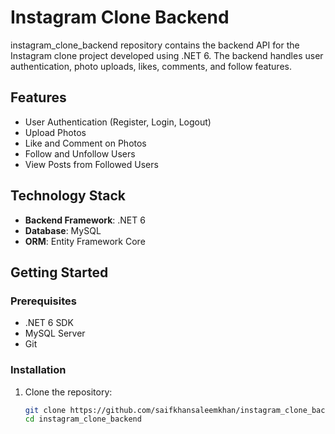 # Instagram Clone Backend

instagram_clone_backend repository contains the backend API for the Instagram clone project developed using .NET 6. The backend handles user authentication, photo uploads, likes, comments, and follow features.

## Features

- User Authentication (Register, Login, Logout)
- Upload Photos
- Like and Comment on Photos
- Follow and Unfollow Users
- View Posts from Followed Users

## Technology Stack

- **Backend Framework**: .NET 6
- **Database**: MySQL
- **ORM**: Entity Framework Core

## Getting Started

### Prerequisites

- .NET 6 SDK
- MySQL Server
- Git

### Installation

1. Clone the repository:

   ```bash
   git clone https://github.com/saifkhansaleemkhan/instagram_clone_backend.git
   cd instagram_clone_backend
